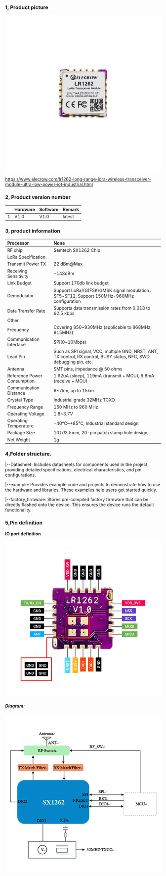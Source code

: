 ### 1, Product picture

![lora_transceiver_module_lr1262_01](lora_transceiver_module_lr1262_01.webp)

https://www.elecrow.com/lr1262-long-range-lora-wireless-transceiver-module-ultra-low-power-iot-industrial.html



### 2, Product version number

|      | Hardware | Software | Remark |
| ---- | -------- | -------- | ------ |
| 1    | V1.0     | V1.0     | latest |

### 3, product information

| Processor                   | None                                                         |
| :-------------------------- | :----------------------------------------------------------- |
| RF chip                     | Semtech SX1262 Chip                                          |
| LoRa Specification          |                                                              |
| Transmit Power TX           | 22 dBm@Max                                                   |
| Receiving Sensitivity       | -148dBm                                                      |
| Link Budget                 | Support 170db link budget                                    |
| Demodulator                 | Support LoRa/(G)FSK/GMSK signal modulation，SF5~SF12, Support 150MHz-960MHz configuration |
| Data Transfer Rate          | Supports data transmission rates from 0.018 to 62.5 kbps     |
| Other                       |                                                              |
| Frequency                   | Covering 850~930MHz (applicable to 868MHz, 915MHz)           |
| Communication Interface     | SPI(0~10Mbps)                                                |
| Lead Pin                    | Such as SPI signal, VCC, multiple GND, NRST, ANT, TX control, RX control, BUSY status, NFC, SWD debugging pin, etc. |
| Antenna                     | SMT pins, impedance @ 50 ohms                                |
| Reference Power Consumption | 1.62uA (sleep), 119mA (transmit + MCU), 6.8mA (receive + MCU) |
| Communication Distance      | 6~7km, up to 15km                                            |
| Crystal Type                | Industrial grade 32MHz TCXO                                  |
| Frequency Range             | 150 MHz to 960 MHz                                           |
| Operating Voltage           | 1.8~3.7V                                                     |
| Operating Temperature       | -40℃~+85℃, Industrial standard design                        |
| Package Size                | 10*10*3.5mm, 20-pin patch stamp hole design;                 |
| Net Weight                  | 1g                                                           |

### 4,Folder structure.

|--Datasheet: Includes datasheets for components used in the project, providing detailed specifications, electrical characteristics, and pin configurations.

|--example: Provides example code and projects to demonstrate how to use the hardware and libraries. These examples help users get started quickly.

|--factory_firmware: Stores pre-compiled factory firmware that can be directly flashed onto the device. This ensures the device runs the default functionality.

### 5,Pin definition

**IO port definition**

![LoRa_Transceiver_Module_LR1262_04](LoRa_Transceiver_Module_LR1262_04.webp)

##### Diagram:

![LoRa_Transceiver_Module_LR1262_06](LoRa_Transceiver_Module_LR1262_06.webp)
